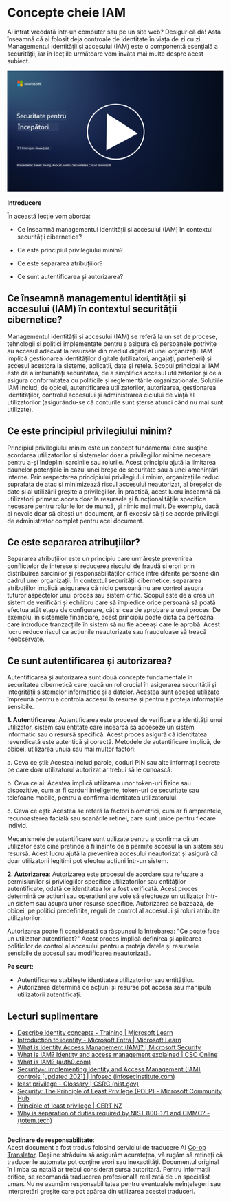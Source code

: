 <!--
CO_OP_TRANSLATOR_METADATA:
{
  "original_hash": "2e3864e3d579f0dbb4ac2ec8c5f82acf",
  "translation_date": "2025-09-03T22:43:18+00:00",
  "source_file": "2.1 IAM key concepts.md",
  "language_code": "ro"
}
-->
# Concepte cheie IAM

Ai intrat vreodată într-un computer sau pe un site web? Desigur că da! Asta înseamnă că ai folosit deja controale de identitate în viața de zi cu zi. Managementul identității și accesului (IAM) este o componentă esențială a securității, iar în lecțiile următoare vom învăța mai multe despre acest subiect.

[![Urmărește videoclipul](../../translated_images/2-1_placeholder.00302da3e773051f1319ab8d93ff0f19d3e80a27d4f939e647839f280ac9c0fb.ro.png)](https://learn-video.azurefd.net/vod/player?id=3d2a9cb5-e25a-4b25-9e5a-b3fee2360f24)

**Introducere**

În această lecție vom aborda:

- Ce înseamnă managementul identității și accesului (IAM) în contextul
  securității cibernetice?
  
- Ce este principiul privilegiului minim?
  
- Ce este separarea atribuțiilor?
  
- Ce sunt autentificarea și autorizarea?

## Ce înseamnă managementul identității și accesului (IAM) în contextul securității cibernetice?

Managementul identității și accesului (IAM) se referă la un set de procese, tehnologii și politici implementate pentru a asigura că persoanele potrivite au accesul adecvat la resursele din mediul digital al unei organizații. IAM implică gestionarea identităților digitale (utilizatori, angajați, parteneri) și accesul acestora la sisteme, aplicații, date și rețele. Scopul principal al IAM este de a îmbunătăți securitatea, de a simplifica accesul utilizatorilor și de a asigura conformitatea cu politicile și reglementările organizaționale. Soluțiile IAM includ, de obicei, autentificarea utilizatorilor, autorizarea, gestionarea identităților, controlul accesului și administrarea ciclului de viață al utilizatorilor (asigurându-se că conturile sunt șterse atunci când nu mai sunt utilizate).

## Ce este principiul privilegiului minim?

Principiul privilegiului minim este un concept fundamental care susține acordarea utilizatorilor și sistemelor doar a privilegiilor minime necesare pentru a-și îndeplini sarcinile sau rolurile. Acest principiu ajută la limitarea daunelor potențiale în cazul unei breșe de securitate sau a unei amenințări interne. Prin respectarea principiului privilegiului minim, organizațiile reduc suprafața de atac și minimizează riscul accesului neautorizat, al breșelor de date și al utilizării greșite a privilegiilor. În practică, acest lucru înseamnă că utilizatorii primesc acces doar la resursele și funcționalitățile specifice necesare pentru rolurile lor de muncă, și nimic mai mult. De exemplu, dacă ai nevoie doar să citești un document, ar fi excesiv să ți se acorde privilegii de administrator complet pentru acel document.

## Ce este separarea atribuțiilor?

Separarea atribuțiilor este un principiu care urmărește prevenirea conflictelor de interese și reducerea riscului de fraudă și erori prin distribuirea sarcinilor și responsabilităților critice între diferite persoane din cadrul unei organizații. În contextul securității cibernetice, separarea atribuțiilor implică asigurarea că nicio persoană nu are control asupra tuturor aspectelor unui proces sau sistem critic. Scopul este de a crea un sistem de verificări și echilibru care să împiedice orice persoană să poată efectua atât etapa de configurare, cât și cea de aprobare a unui proces. De exemplu, în sistemele financiare, acest principiu poate dicta ca persoana care introduce tranzacțiile în sistem să nu fie aceeași care le aprobă. Acest lucru reduce riscul ca acțiunile neautorizate sau frauduloase să treacă neobservate.

## Ce sunt autentificarea și autorizarea?

Autentificarea și autorizarea sunt două concepte fundamentale în securitatea cibernetică care joacă un rol crucial în asigurarea securității și integrității sistemelor informatice și a datelor. Acestea sunt adesea utilizate împreună pentru a controla accesul la resurse și pentru a proteja informațiile sensibile.

**1. Autentificarea**: Autentificarea este procesul de verificare a identității unui utilizator, sistem sau entitate care încearcă să acceseze un sistem informatic sau o resursă specifică. Acest proces asigură că identitatea revendicată este autentică și corectă. Metodele de autentificare implică, de obicei, utilizarea unuia sau mai multor factori:

   a. Ceva ce știi: Acestea includ parole, coduri PIN sau alte informații secrete pe care doar utilizatorul autorizat ar trebui să le cunoască.
   
   b. Ceva ce ai: Acestea implică utilizarea unor token-uri fizice sau dispozitive, cum ar fi carduri inteligente, token-uri de securitate sau telefoane mobile, pentru a confirma identitatea utilizatorului.
   
   c. Ceva ce ești: Acestea se referă la factori biometrici, cum ar fi amprentele, recunoașterea facială sau scanările retinei, care sunt unice pentru fiecare individ.

Mecanismele de autentificare sunt utilizate pentru a confirma că un utilizator este cine pretinde a fi înainte de a permite accesul la un sistem sau resursă. Acest lucru ajută la prevenirea accesului neautorizat și asigură că doar utilizatorii legitimi pot efectua acțiuni într-un sistem.

**2. Autorizarea**: Autorizarea este procesul de acordare sau refuzare a permisiunilor și privilegiilor specifice utilizatorilor sau entităților autentificate, odată ce identitatea lor a fost verificată. Acest proces determină ce acțiuni sau operațiuni are voie să efectueze un utilizator într-un sistem sau asupra unor resurse specifice. Autorizarea se bazează, de obicei, pe politici predefinite, reguli de control al accesului și roluri atribuite utilizatorilor.

Autorizarea poate fi considerată ca răspunsul la întrebarea: "Ce poate face un utilizator autentificat?" Acest proces implică definirea și aplicarea politicilor de control al accesului pentru a proteja datele și resursele sensibile de accesul sau modificarea neautorizată.

**Pe scurt:**

- Autentificarea stabilește identitatea utilizatorilor sau entităților.
- Autorizarea determină ce acțiuni și resurse pot accesa sau manipula utilizatorii autentificați.

## Lecturi suplimentare

- [Describe identity concepts - Training | Microsoft Learn](https://learn.microsoft.com/training/modules/describe-identity-principles-concepts/?WT.mc_id=academic-96948-sayoung)
- [Introduction to identity - Microsoft Entra | Microsoft Learn](https://learn.microsoft.com/azure/active-directory/fundamentals/identity-fundamental-concepts?WT.mc_id=academic-96948-sayoung)
- [What is Identity Access Management (IAM)? | Microsoft Security](https://www.microsoft.com/security/business/security-101/what-is-identity-access-management-iam?WT.mc_id=academic-96948-sayoung)
- [What is IAM? Identity and access management explained | CSO Online](https://www.csoonline.com/article/518296/what-is-iam-identity-and-access-management-explained.html)
- [What is IAM? (auth0.com)](https://auth0.com/blog/what-is-iam/)
- [Security+: implementing Identity and Access Management (IAM) controls [updated 2021] | Infosec (infosecinstitute.com)](https://resources.infosecinstitute.com/certifications/securityplus/security-implementing-identity-and-access-management-iam-controls/)
- [least privilege - Glossary | CSRC (nist.gov)](https://csrc.nist.gov/glossary/term/least_privilege)
- [Security: The Principle of Least Privilege (POLP) - Microsoft Community Hub](https://techcommunity.microsoft.com/t5/azure-sql-blog/security-the-principle-of-least-privilege-polp/ba-p/2067390?WT.mc_id=academic-96948-sayoung)
- [Principle of least privilege | CERT NZ](https://www.cert.govt.nz/it-specialists/critical-controls/principle-of-least-privilege/)
- [Why is separation of duties required by NIST 800-171 and CMMC? - (totem.tech)](https://www.totem.tech/cmmc-separation-of-duties/)

---

**Declinare de responsabilitate**:  
Acest document a fost tradus folosind serviciul de traducere AI [Co-op Translator](https://github.com/Azure/co-op-translator). Deși ne străduim să asigurăm acuratețea, vă rugăm să rețineți că traducerile automate pot conține erori sau inexactități. Documentul original în limba sa natală ar trebui considerat sursa autoritară. Pentru informații critice, se recomandă traducerea profesională realizată de un specialist uman. Nu ne asumăm responsabilitatea pentru eventualele neînțelegeri sau interpretări greșite care pot apărea din utilizarea acestei traduceri.